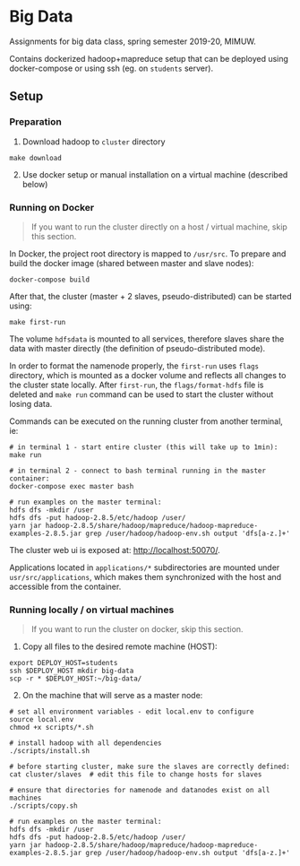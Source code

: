 # Big Data

Assignments for big data class, spring semester 2019-20, MIMUW.

Contains dockerized hadoop+mapreduce setup that can be deployed
using docker-compose or using ssh (eg. on `students` server).


## Setup

### Preparation

1. Download hadoop to `cluster` directory
```shell
make download
```

2. Use docker setup or manual installation on a virtual machine (described below)


### Running on Docker

> If you want to run the cluster directly on a host / virtual machine, skip this section.

In Docker, the project root directory is mapped to `/usr/src`.
To prepare and build the docker image (shared between master and slave nodes):
```shell
docker-compose build
```

After that, the cluster (master + 2 slaves, pseudo-distributed) can be started using:
```
make first-run
```
The volume `hdfsdata` is mounted to all services, therefore slaves share the
data with master directly (the definition of pseudo-distributed mode).

In order to format the namenode properly, the `first-run` uses `flags` directory,
which is mounted as a docker volume and reflects all changes to the cluster state
locally. After `first-run`, the `flags/format-hdfs` file is deleted and
`make run` command can be used to start the cluster without losing data.

Commands can be executed on the running cluster from another terminal, ie:
```shell
# in terminal 1 - start entire cluster (this will take up to 1min):
make run

# in terminal 2 - connect to bash terminal running in the master container:
docker-compose exec master bash

# run examples on the master terminal:
hdfs dfs -mkdir /user
hdfs dfs -put hadoop-2.8.5/etc/hadoop /user/
yarn jar hadoop-2.8.5/share/hadoop/mapreduce/hadoop-mapreduce-examples-2.8.5.jar grep /user/hadoop/hadoop-env.sh output 'dfs[a-z.]+'
```

The cluster web ui is exposed at: [http://localhost:50070/](http://localhost:50070/).

Applications located in `applications/*` subdirectories are mounted under `usr/src/applications`,
which makes them synchronized with the host and accessible from the container.


### Running locally / on virtual machines

> If you want to run the cluster on docker, skip this section.

1. Copy all files to the desired remote machine (HOST):
```shell
export DEPLOY_HOST=students
ssh $DEPLOY_HOST mkdir big-data
scp -r * $DEPLOY_HOST:~/big-data/
```

2. On the machine that will serve as a master node:
```shell
# set all environment variables - edit local.env to configure
source local.env
chmod +x scripts/*.sh

# install hadoop with all dependencies
./scripts/install.sh

# before starting cluster, make sure the slaves are correctly defined:
cat cluster/slaves  # edit this file to change hosts for slaves

# ensure that directories for namenode and datanodes exist on all machines
./scripts/copy.sh

# run examples on the master terminal:
hdfs dfs -mkdir /user
hdfs dfs -put hadoop-2.8.5/etc/hadoop /user/
yarn jar hadoop-2.8.5/share/hadoop/mapreduce/hadoop-mapreduce-examples-2.8.5.jar grep /user/hadoop/hadoop-env.sh output 'dfs[a-z.]+'
```
